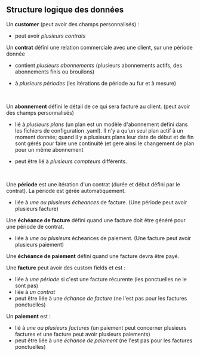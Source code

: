 ## Structure logique des données

Un **customer** (peut avoir des champs personnalisés)  :

- peut avoir *plusieurs contrats* 



Un **contrat** défini une relation commerciale avec une client, sur une période donnée
- contient *plusieurs abonnements* (plusieurs abonnements actifs, des abonnements finis ou brouilons) 

- à *plusieurs périodes* (les itérations de période au fur et à mesure)

  ​

Un **abonnement** défini le détail de ce qui sera facturé au client. (peut avoir des champs personnalisés)
- lié à *plusieurs plans* (un plan est un modèle d'abonnement defini dans les fichiers de configuration .yaml). Il n'y a qu'un seul plan actif à un moment donnée; quand il y a plusieurs plans leur date de début et de fin sont gérés pour faire une continuité (et gere ainsi le changement de plan pour un même abonnement

- peut être lié à *plusieurs compteurs* différents.

  ​

Une **période** est une itération d'un contrat (durée et début défini par le contrat). La période est gérée automatiquement.
- liée à *une ou plusieurs écheances* de facture. (Une période peut avoir plusieurs facture)




Une **échéance de facture** défini quand une facture doit être généré pour une période de contrat.

- liée à *une ou plusieurs* écheances de paiement. (Une facture peut avoir plusieurs paiement)



Une **échéance de paiement** défini quand une facture devra être payé.



Une **facture** peut avoir des custom fields et est  :

- liée à *une période* si c'est une facture récurente (les ponctuelles ne le sont pas)
- liée à *un contrat* 
- peut être liée à une *échance de facture* (ne l'est pas pour les factures ponctuelles)



Un **paiement** est :

- lié à *une ou plusieurs factures* (un paiement peut concerner plusieurs factures et une facture peut avoir plusieurs paiements)
- peut être liée à une *échance de paiement* (ne l'est pas pour les factures ponctuelles)



